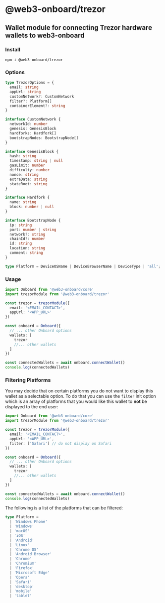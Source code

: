 # @web3-onboard/trezor

## Wallet module for connecting Trezor hardware wallets to web3-onboard

### Install

`npm i @web3-onboard/trezor`

### Options

```typescript
type TrezorOptions = {
  email: string
  appUrl: string
  customNetwork?: CustomNetwork
  filter?: Platform[]
  containerElement?: string
}

interface CustomNetwork {
  networkId: number
  genesis: GenesisBlock
  hardforks: Hardfork[]
  bootstrapNodes: BootstrapNode[]
}

interface GenesisBlock {
  hash: string
  timestamp: string | null
  gasLimit: number
  difficulty: number
  nonce: string
  extraData: string
  stateRoot: string
}

interface Hardfork {
  name: string
  block: number | null
}

interface BootstrapNode {
  ip: string
  port: number | string
  network?: string
  chainId?: number
  id: string
  location: string
  comment: string
}

type Platform = DeviceOSName | DeviceBrowserName | DeviceType | 'all';
```

### Usage

```typescript
import Onboard from '@web3-onboard/core'
import trezorModule from '@web3-onboard/trezor'

const trezor = trezorModule({
  email: '<EMAIL_CONTACT>',
  appUrl: '<APP_URL>'
})

const onboard = Onboard({
  // ... other Onboard options
  wallets: [
    trezor
    //... other wallets
  ]
})

const connectedWallets = await onboard.connectWallet()
console.log(connectedWallets)
```

### Filtering Platforms

You may decide that on certain platforms you do not want to display this wallet as a selectable option. To do that you can use the `filter` init option which is an array of platforms that you would like this wallet to **not** be displayed to the end user:

```typescript
import Onboard from '@web3-onboard/core'
import trezorModule from '@web3-onboard/trezor'

const trezor = trezorModule({
  email: '<EMAIL_CONTACT>',
  appUrl: '<APP_URL>',
  filter: ['Safari'] // do not display on Safari
})

const onboard = Onboard({
  // ... other Onboard options
  wallets: [
    trezor
    //... other wallets
  ]
})

const connectedWallets = await onboard.connectWallet()
console.log(connectedWallets)
```

The following is a list of the platforms that can be filtered:

```typescript
type Platform =
  | 'Windows Phone'
  | 'Windows'
  | 'macOS'
  | 'iOS'
  | 'Android'
  | 'Linux'
  | 'Chrome OS'
  | 'Android Browser'
  | 'Chrome'
  | 'Chromium'
  | 'Firefox'
  | 'Microsoft Edge'
  | 'Opera'
  | 'Safari'
  | 'desktop'
  | 'mobile'
  | 'tablet'
```
